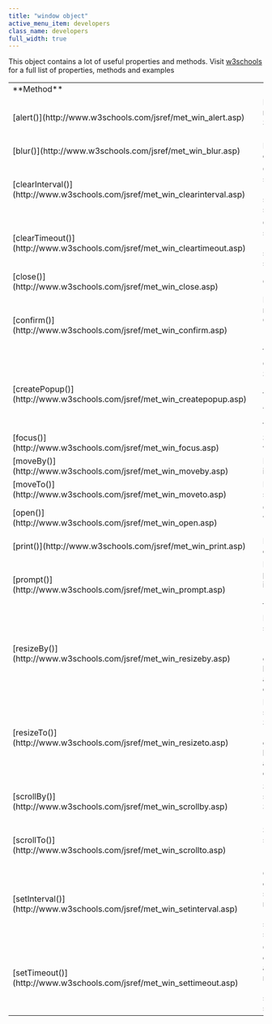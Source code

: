 ```yaml
---
title: "window object"
active_menu_item: developers
class_name: developers
full_width: true
---
```



This object contains a lot of useful properties and methods. Visit [w3schools](http://www.w3schools.com/jsref/obj_window.asp) for a full list of properties, methods and examples

<table>
<tr>
<td width="142">
**Method**

</td>
<td width="15">
</td>
<td width="759">
**Description**

</td>
</tr>
<tr>
<td width="142">
[alert()](http://www.w3schools.com/jsref/met_win_alert.asp)

</td>
<td width="15">
</td>
<td width="759">
Displays an alert box with a message and an OK button. See [alert(), confirm()](alert)

</td>
</tr>
<tr>
<td width="142">
[blur()](http://www.w3schools.com/jsref/met_win_blur.asp)

</td>
<td width="15">
</td>
<td width="759">
Removes focus from the current window

</td>
</tr>
<tr>
<td width="142">
[clearInterval()](http://www.w3schools.com/jsref/met_win_clearinterval.asp)

</td>
<td width="15">
</td>
<td width="759">
Clears a timer set with setInterval(). See [setInterval(), setTimeout()](setinterval-settimeout-et-al)

</td>
</tr>
<tr>
<td width="142">
[clearTimeout()](http://www.w3schools.com/jsref/met_win_cleartimeout.asp)

</td>
<td width="15">
</td>
<td width="759">
Clears a timer set with setTimeout(). See [setInterval(), setTimeout()](setinterval-settimeout-et-al)

</td>
</tr>
<tr>
<td width="142">
[close()](http://www.w3schools.com/jsref/met_win_close.asp)

</td>
<td width="15">
</td>
<td width="759">
Closes the current window

</td>
</tr>
<tr>
<td width="142">
[confirm()](http://www.w3schools.com/jsref/met_win_confirm.asp)

</td>
<td width="15">
</td>
<td width="759">
Displays a dialog box with a message and an OK and a Cancel button. See [alert()](../app-functions/refalert) , [confirm()](../app-functions/confirm)

</td>
</tr>
<tr>
<td width="142">
[createPopup()](http://www.w3schools.com/jsref/met_win_createpopup.asp)

</td>
<td width="15">
</td>
<td width="759">
Creates a pop-up window. See [showPagePopup()](../page-functions/showpagepopup) , [closePagePopup()](../page-functions/closepagepopup)

</td>
</tr>
<tr>
<td width="142">
[focus()](http://www.w3schools.com/jsref/met_win_focus.asp)

</td>
<td width="15">
</td>
<td width="759">
Sets focus to the current window

</td>
</tr>
<tr>
<td width="142">
[moveBy()](http://www.w3schools.com/jsref/met_win_moveby.asp)

</td>
<td width="15">
</td>
<td width="759">
Moves a window relative to its current position

</td>
</tr>
<tr>
<td width="142">
[moveTo()](http://www.w3schools.com/jsref/met_win_moveto.asp)

</td>
<td width="15">
</td>
<td width="759">
Moves a window to the specified position

</td>
</tr>
<tr>
<td width="142">
[open()](http://www.w3schools.com/jsref/met_win_open.asp)

</td>
<td width="15">
</td>
<td width="759">
Opens a new browser window. See [open()](open)

</td>
</tr>
<tr>
<td width="142">
[print()](http://www.w3schools.com/jsref/met_win_print.asp)

</td>
<td width="15">
</td>
<td width="759">
Prints the content of the current window

</td>
</tr>
<tr>
<td width="142">
[prompt()](http://www.w3schools.com/jsref/met_win_prompt.asp)

</td>
<td width="15">
</td>
<td width="759">
Displays a dialog box that prompts the visitor for input. See [showPrompt()](../app-functions/showprompt)

</td>
</tr>
<tr>
<td width="142">
[resizeBy()](http://www.w3schools.com/jsref/met_win_resizeby.asp)

</td>
<td width="15">
</td>
<td width="759">
Resizes the window by the specified pixels. See [Resize Events](../../../product-guide/content-and-app-layout/responsive-/-adaptive-/-fluid-design/resize-events)

</td>
</tr>
<tr>
<td width="142">
[resizeTo()](http://www.w3schools.com/jsref/met_win_resizeto.asp)

</td>
<td width="15">
</td>
<td width="759">
Resizes the window to the specified width and height. See [Resize Events](../../../product-guide/content-and-app-layout/responsive-/-adaptive-/-fluid-design/resize-events)

</td>
</tr>
<tr>
<td width="142">
[scrollBy()](http://www.w3schools.com/jsref/met_win_scrollby.asp)

</td>
<td width="15">
</td>
<td width="759">
Scrolls the content by the specified number of pixels. See [scrollTo(), scrollBy()](scrollto)

</td>
</tr>
<tr>
<td width="142">
[scrollTo()](http://www.w3schools.com/jsref/met_win_scrollto.asp)

</td>
<td width="15">
</td>
<td width="759">
Scrolls the content to the specified coordinates. See [scrollTo(), scrollBy()](scrollto)

</td>
</tr>
<tr>
<td width="142">
[setInterval()](http://www.w3schools.com/jsref/met_win_setinterval.asp)

</td>
<td width="15">
</td>
<td width="759">
Calls a function or evaluates an expression at specified intervals (in milliseconds). See [setInterval(), setTimeout()](setinterval-settimeout-et-al)

</td>
</tr>
<tr>
<td width="142">
[setTimeout()](http://www.w3schools.com/jsref/met_win_settimeout.asp)

</td>
<td width="15">
</td>
<td width="759">
Calls a function or evaluates an expression after a specified number of milliseconds. See [setInterval(), setTimeout()](setinterval-settimeout-et-al)

</td>
</tr>
</table>

